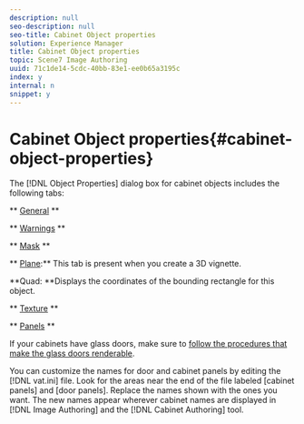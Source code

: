 ```yaml
---
description: null
seo-description: null
seo-title: Cabinet Object properties
solution: Experience Manager
title: Cabinet Object properties
topic: Scene7 Image Authoring
uuid: 71c1de14-5cdc-40bb-83e1-ee0b65a3195c
index: y
internal: n
snippet: y
---
```


# Cabinet Object properties{#cabinet-object-properties}

The [!DNL Object Properties] dialog box for cabinet objects includes the following tabs:

** [General](../../c-vat-obj-pg/c-vat-abt-obj-prop/c-vat-3d-obj-prop/c-vat-3d-flow-obj-prop/c-vat-gen-tab-obj.md#concept-41227a4c8797447cb4ec1e8937a6f8a7) **

** [Warnings](../../c-vat-obj-pg/c-vat-abt-obj-prop/c-vat-app-obj-prop/c-vat-warning-tab.md#concept-a4134befdef446a9bb4f5fbb3f9b27d1) **

** [Mask](../../c-vat-obj-pg/c-vat-abt-obj-prop/c-vat-3d-obj-prop/c-vat-3d-flow-obj-prop/c-vat-mask-tab-obj.md#concept-2c0068e148274fbe9cfbdbdd08935730) **

** [Plane](../../c-vat-obj-pg/c-vat-abt-obj-prop/c-vat-app-obj-prop/c-vat-plane-tab-3d-obj.md#concept-e0addb7f0f8f48678bf3b09bbf74f67c):** This tab is present when you create a 3D vignette.

**Quad: **Displays the coordinates of the bounding rectangle for this object.

** [Texture](../../c-vat-obj-pg/c-vat-abt-obj-prop/c-vat-3d-obj-prop/c-vat-3d-flow-obj-prop/c-vat-text-tab-obj.md#concept-81d47c5bdaf64427a222acfee3e6d557) **

** [Panels](../../c-vat-obj-pg/c-vat-abt-obj-prop/c-vat-app-obj-prop/c-vat-panels-tab-obj.md#concept-966d394a633345f7ba9a476051c87b30) **

If your cabinets have glass doors, make sure to [follow the procedures that make the glass doors renderable](../../c-vat-obj-pg/c-vat-abt-obj-prop/t-vat-cab-glass-doors.md#task-e968ceb7b07644eab2442c4b4737afe7).

You can customize the names for door and cabinet panels by editing the [!DNL vat.ini] file. Look for the areas near the end of the file labeled [cabinet panels] and [door panels]. Replace the names shown with the ones you want. The new names appear wherever cabinet names are displayed in [!DNL Image Authoring] and the [!DNL Cabinet Authoring] tool. 
